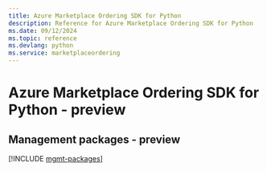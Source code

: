 ```yaml
---
title: Azure Marketplace Ordering SDK for Python
description: Reference for Azure Marketplace Ordering SDK for Python
ms.date: 09/12/2024
ms.topic: reference
ms.devlang: python
ms.service: marketplaceordering
---
```

# Azure Marketplace Ordering SDK for Python - preview

## Management packages - preview
[!INCLUDE [mgmt-packages](marketplace-ordering-mgmt-index.md)]